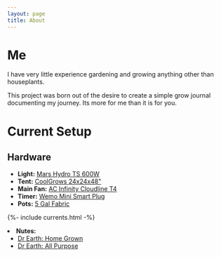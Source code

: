 ```yaml
---
layout: page
title: About
---
```


<h1>Me</h1>
  <p>I have very little experience gardening and growing anything other than houseplants.</p>
  <p>This project was born out of the desire to create a simple grow journal documenting my journey. Its more for me than it is for you.</p>
<h1 id="current-setup">Current Setup</h1>
<h2 id="hardware">Hardware</h2>
<ul>
  <li><strong>Light:</strong> <a href="https://www.amazon.com/gp/product/B07VL8FZS1">Mars Hydro TS 600W</a> </li>
  <li><strong>Tent:</strong> <a href="https://www.amazon.com/gp/product/B01GCHXUVU">CoolGrows 24x24x48&quot;</a></li>
  <li><strong>Main Fan:</strong> <a href="https://www.amazon.com/gp/product/B07VL8FZS1/">AC Infinity Cloudline T4</a></li>
  <li><strong>Timer:</strong> <a href="https://www.amazon.com/gp/product/B08CJGZZZ1">Wemo Mini Smart Plug</a></li>
  <li><strong>Pots:</strong> <a href="https://www.amazon.com/gp/product/B0746KXXYR">5 Gal Fabric</a></li>
</ul>

{%- include currents.html -%}

<li><strong>Nutes:</strong>
 <ul>
  <li><a href="https://drearth.com/product/home-grown/">Dr Earth: Home Grown</a></li>
  <li><a href="https://www.homedepot.com/p/DR-EARTH-3-lbs-45-sq-ft-Organic-Pure-Gold-All-Purpose-Fertilizer-Pelletized-100534587/306120783">Dr Earth: All Purpose</a></li>
 </ul>
</li>

